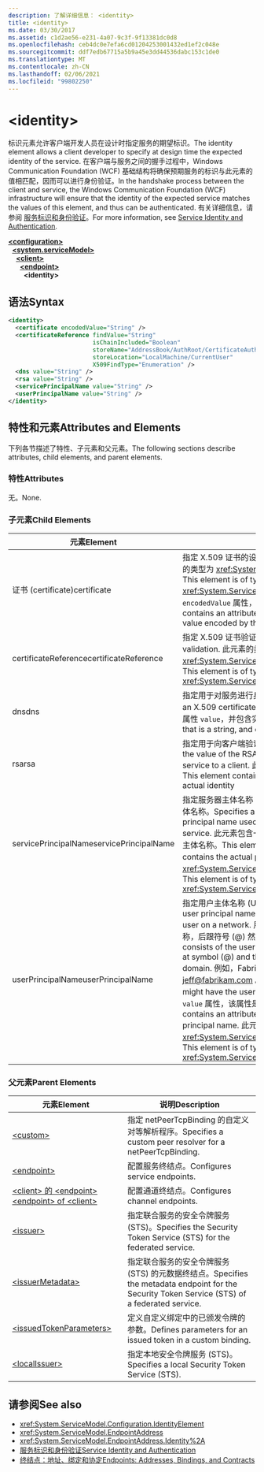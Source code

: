 ```yaml
---
description: 了解详细信息： <identity>
title: <identity>
ms.date: 03/30/2017
ms.assetid: c1d2ae56-e231-4a07-9c3f-9f13381dc0d8
ms.openlocfilehash: ceb4dc0e7efa6cd01204253001432ed1ef2c048e
ms.sourcegitcommit: ddf7edb67715a5b9a45e3dd44536dabc153c1de0
ms.translationtype: MT
ms.contentlocale: zh-CN
ms.lasthandoff: 02/06/2021
ms.locfileid: "99802250"
---
```

# \<identity>

<span data-ttu-id="d0816-102">标识元素允许客户端开发人员在设计时指定服务的期望标识。</span><span class="sxs-lookup"><span data-stu-id="d0816-102">The identity element allows a client developer to specify at design time the expected identity of the service.</span></span> <span data-ttu-id="d0816-103">在客户端与服务之间的握手过程中，Windows Communication Foundation (WCF) 基础结构将确保预期服务的标识与此元素的值相匹配，因而可以进行身份验证。</span><span class="sxs-lookup"><span data-stu-id="d0816-103">In the handshake process between the client and service, the Windows Communication Foundation (WCF) infrastructure will ensure that the identity of the expected service matches the values of this element, and thus can be authenticated.</span></span> <span data-ttu-id="d0816-104">有关详细信息，请参阅 [服务标识和身份验证](../../../wcf/feature-details/service-identity-and-authentication.md)。</span><span class="sxs-lookup"><span data-stu-id="d0816-104">For more information, see [Service Identity and Authentication](../../../wcf/feature-details/service-identity-and-authentication.md).</span></span>  
  
[**\<configuration>**](../configuration-element.md)\
&nbsp;&nbsp;[**\<system.serviceModel>**](system-servicemodel.md)\
&nbsp;&nbsp;&nbsp;&nbsp;[**\<client>**](client.md)\
&nbsp;&nbsp;&nbsp;&nbsp;&nbsp;&nbsp;[**\<endpoint>**](endpoint-of-client.md)\
&nbsp;&nbsp;&nbsp;&nbsp;&nbsp;&nbsp;&nbsp;&nbsp;**\<identity>**  
  
## <a name="syntax"></a><span data-ttu-id="d0816-105">语法</span><span class="sxs-lookup"><span data-stu-id="d0816-105">Syntax</span></span>  
  
```xml  
<identity>
  <certificate encodedValue="String" />
  <certificateReference findValue="String"
                        isChainIncluded="Boolean"
                        storeName="AddressBook/AuthRoot/CertificateAuthority/Disallowed/My/Root/TrustedPeople/TrustedPublisher"
                        storeLocation="LocalMachine/CurrentUser"
                        X509FindType="Enumeration" />
  <dns value="String" />
  <rsa value="String" />
  <servicePrincipalName value="String" />
  <userPrincipalName value="String" />
</identity>
```  
  
## <a name="attributes-and-elements"></a><span data-ttu-id="d0816-106">特性和元素</span><span class="sxs-lookup"><span data-stu-id="d0816-106">Attributes and Elements</span></span>  

 <span data-ttu-id="d0816-107">下列各节描述了特性、子元素和父元素。</span><span class="sxs-lookup"><span data-stu-id="d0816-107">The following sections describe attributes, child elements, and parent elements.</span></span>  
  
### <a name="attributes"></a><span data-ttu-id="d0816-108">特性</span><span class="sxs-lookup"><span data-stu-id="d0816-108">Attributes</span></span>  

 <span data-ttu-id="d0816-109">无。</span><span class="sxs-lookup"><span data-stu-id="d0816-109">None.</span></span>  
  
### <a name="child-elements"></a><span data-ttu-id="d0816-110">子元素</span><span class="sxs-lookup"><span data-stu-id="d0816-110">Child Elements</span></span>  
  
|<span data-ttu-id="d0816-111">元素</span><span class="sxs-lookup"><span data-stu-id="d0816-111">Element</span></span>|<span data-ttu-id="d0816-112">说明</span><span class="sxs-lookup"><span data-stu-id="d0816-112">Description</span></span>|  
|-------------|-----------------|  
|<span data-ttu-id="d0816-113">证书 (certificate)</span><span class="sxs-lookup"><span data-stu-id="d0816-113">certificate</span></span>|<span data-ttu-id="d0816-114">指定 X.509 证书的设置。</span><span class="sxs-lookup"><span data-stu-id="d0816-114">Specifies settings of an X.509 certificate.</span></span> <span data-ttu-id="d0816-115">此元素的类型为 <xref:System.ServiceModel.Configuration.CertificateElement>。</span><span class="sxs-lookup"><span data-stu-id="d0816-115">This element is of type <xref:System.ServiceModel.Configuration.CertificateElement>.</span></span> <span data-ttu-id="d0816-116">它包含一个 `encodedValue` 属性，该属性是一个字符串，用于指定此证书编码的值。</span><span class="sxs-lookup"><span data-stu-id="d0816-116">It contains an attribute `encodedValue` that is a string, which specifies the value encoded by this certificate.</span></span>|  
|<span data-ttu-id="d0816-117">certificateReference</span><span class="sxs-lookup"><span data-stu-id="d0816-117">certificateReference</span></span>|<span data-ttu-id="d0816-118">指定 X.509 证书验证的设置。</span><span class="sxs-lookup"><span data-stu-id="d0816-118">Specifies settings for X.509 certificate validation.</span></span> <span data-ttu-id="d0816-119">此元素的类型为 <xref:System.ServiceModel.Configuration.CertificateReferenceElement>。</span><span class="sxs-lookup"><span data-stu-id="d0816-119">This element is of type <xref:System.ServiceModel.Configuration.CertificateReferenceElement>.</span></span>|  
|<span data-ttu-id="d0816-120">dns</span><span class="sxs-lookup"><span data-stu-id="d0816-120">dns</span></span>|<span data-ttu-id="d0816-121">指定用于对服务进行身份验证的 X.509 证书的 DNS。</span><span class="sxs-lookup"><span data-stu-id="d0816-121">Specifies the DNS of an X.509 certificate used to authenticate a service.</span></span> <span data-ttu-id="d0816-122">此元素包含一个字符串属性 `value`，并包含实际的标识。</span><span class="sxs-lookup"><span data-stu-id="d0816-122">This element contains an attribute `value` that is a string, and contains the actual identity.</span></span>|  
|<span data-ttu-id="d0816-123">rsa</span><span class="sxs-lookup"><span data-stu-id="d0816-123">rsa</span></span>|<span data-ttu-id="d0816-124">指定用于向客户端验证服务身份的 X.509 证书的 RSA 字段的值。</span><span class="sxs-lookup"><span data-stu-id="d0816-124">Specifies the value of the RSA field of an X.509 certificate used to authenticate a service to a client.</span></span> <span data-ttu-id="d0816-125">此元素包含一个字符串属性 `value`，并包含实际的标识。</span><span class="sxs-lookup"><span data-stu-id="d0816-125">This element contains an attribute `value` that is a string, and contains the actual identity</span></span>|  
|<span data-ttu-id="d0816-126">servicePrincipalName</span><span class="sxs-lookup"><span data-stu-id="d0816-126">servicePrincipalName</span></span>|<span data-ttu-id="d0816-127">指定服务器主体名称 (SPN) 标识，它是客户端用来唯一标识一个服务实例的主体名称。</span><span class="sxs-lookup"><span data-stu-id="d0816-127">Specifies a server principal name (SPN) identity, which is the principal name used by a client to uniquely identify an instance of a service.</span></span> <span data-ttu-id="d0816-128">此元素包含一个 `value` 属性，该属性是一个字符串，其中包含实际的主体名称。</span><span class="sxs-lookup"><span data-stu-id="d0816-128">This element contains an attribute `value` that is a string, and contains the actual principal name.</span></span> <span data-ttu-id="d0816-129">此元素的类型为 <xref:System.ServiceModel.Configuration.ServicePrincipalNameElement>。</span><span class="sxs-lookup"><span data-stu-id="d0816-129">This element is of type <xref:System.ServiceModel.Configuration.ServicePrincipalNameElement>.</span></span>|  
|<span data-ttu-id="d0816-130">userPrincipalName</span><span class="sxs-lookup"><span data-stu-id="d0816-130">userPrincipalName</span></span>|<span data-ttu-id="d0816-131">指定用户主体名称 (UPN) 标识，它是网络上的用户登录名类型。</span><span class="sxs-lookup"><span data-stu-id="d0816-131">Specifies a user principal name (UPN) identity, which is the logon name type of a user on a network.</span></span> <span data-ttu-id="d0816-132">用户主体名称包含 Active Directory 中使用的用户对象名称，后跟符号 (\@) 然后通常是域名系统父域。</span><span class="sxs-lookup"><span data-stu-id="d0816-132">The user principal name consists of the user object name used in Active Directory, followed by the at symbol (\@) and then, typically, the Domain Name System parent domain.</span></span> <span data-ttu-id="d0816-133">例如，Fabrikam.com 域树中的 Jeff 可能具有用户主体名称 [jeff@fabrikam.com](mailto:jeffsmith@fabrikam.com) 。</span><span class="sxs-lookup"><span data-stu-id="d0816-133">For example, Jeff in the Fabrikam.com domain tree might have the user principal name [jeff@fabrikam.com](mailto:jeffsmith@fabrikam.com).</span></span>  <span data-ttu-id="d0816-134">此元素包含一个 `value` 属性，该属性是一个字符串，其中包含实际的主体名称。</span><span class="sxs-lookup"><span data-stu-id="d0816-134">This element contains an attribute `value` that is a string, and contains the actual principal name.</span></span> <span data-ttu-id="d0816-135">此元素的类型为 <xref:System.ServiceModel.Configuration.UserPrincipalNameElement>。</span><span class="sxs-lookup"><span data-stu-id="d0816-135">This element is of type <xref:System.ServiceModel.Configuration.UserPrincipalNameElement>.</span></span>|  
  
### <a name="parent-elements"></a><span data-ttu-id="d0816-136">父元素</span><span class="sxs-lookup"><span data-stu-id="d0816-136">Parent Elements</span></span>  
  
|<span data-ttu-id="d0816-137">元素</span><span class="sxs-lookup"><span data-stu-id="d0816-137">Element</span></span>|<span data-ttu-id="d0816-138">说明</span><span class="sxs-lookup"><span data-stu-id="d0816-138">Description</span></span>|  
|-------------|-----------------|  
|[\<custom>](custom.md)|<span data-ttu-id="d0816-139">指定 netPeerTcpBinding 的自定义对等解析程序。</span><span class="sxs-lookup"><span data-stu-id="d0816-139">Specifies a custom peer resolver for a netPeerTcpBinding.</span></span>|  
|[\<endpoint>](endpoint-element.md)|<span data-ttu-id="d0816-140">配置服务终结点。</span><span class="sxs-lookup"><span data-stu-id="d0816-140">Configures service endpoints.</span></span>|  
|[<span data-ttu-id="d0816-141">\<client> 的 \<endpoint></span><span class="sxs-lookup"><span data-stu-id="d0816-141">\<endpoint> of \<client></span></span>](endpoint-of-client.md)|<span data-ttu-id="d0816-142">配置通道终结点。</span><span class="sxs-lookup"><span data-stu-id="d0816-142">Configures channel endpoints.</span></span>|  
|[\<issuer>](issuer.md)|<span data-ttu-id="d0816-143">指定联合服务的安全令牌服务 (STS)。</span><span class="sxs-lookup"><span data-stu-id="d0816-143">Specifies the Security Token Service (STS) for the federated service.</span></span>|  
|[\<issuerMetadata>](issuermetadata.md)|<span data-ttu-id="d0816-144">指定联合服务的安全令牌服务 (STS) 的元数据终结点。</span><span class="sxs-lookup"><span data-stu-id="d0816-144">Specifies the metadata endpoint for the Security Token Service (STS) of a federated service.</span></span>|  
|[\<issuedTokenParameters>](issuedtokenparameters.md)|<span data-ttu-id="d0816-145">定义自定义绑定中的已颁发令牌的参数。</span><span class="sxs-lookup"><span data-stu-id="d0816-145">Defines parameters for an issued token in a custom binding.</span></span>|  
|[\<localIssuer>](localissuer.md)|<span data-ttu-id="d0816-146">指定本地安全令牌服务 (STS)。</span><span class="sxs-lookup"><span data-stu-id="d0816-146">Specifies a local Security Token Service (STS).</span></span>|  
  
## <a name="see-also"></a><span data-ttu-id="d0816-147">请参阅</span><span class="sxs-lookup"><span data-stu-id="d0816-147">See also</span></span>

- <xref:System.ServiceModel.Configuration.IdentityElement>
- <xref:System.ServiceModel.EndpointAddress>
- <xref:System.ServiceModel.EndpointAddress.Identity%2A>
- [<span data-ttu-id="d0816-148">服务标识和身份验证</span><span class="sxs-lookup"><span data-stu-id="d0816-148">Service Identity and Authentication</span></span>](../../../wcf/feature-details/service-identity-and-authentication.md)
- [<span data-ttu-id="d0816-149">终结点：地址、绑定和协定</span><span class="sxs-lookup"><span data-stu-id="d0816-149">Endpoints: Addresses, Bindings, and Contracts</span></span>](../../../wcf/feature-details/endpoints-addresses-bindings-and-contracts.md)
